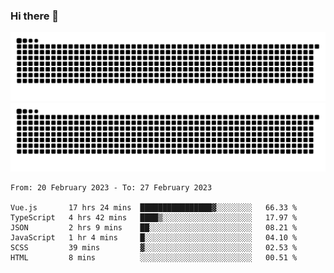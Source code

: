 ### Hi there 👋

![GitHub Snake Light](https://raw.githubusercontent.com/jichangee/jichangee/output/github-snake.svg#gh-light-mode-only)
![GitHub Snake dark](https://raw.githubusercontent.com/jichangee/jichangee/output/github-snake-dark.svg#gh-dark-mode-only)

<!--START_SECTION:waka-->

```text
From: 20 February 2023 - To: 27 February 2023

Vue.js       17 hrs 24 mins  ████████████████▓░░░░░░░░   66.33 %
TypeScript   4 hrs 42 mins   ████▒░░░░░░░░░░░░░░░░░░░░   17.97 %
JSON         2 hrs 9 mins    ██░░░░░░░░░░░░░░░░░░░░░░░   08.21 %
JavaScript   1 hr 4 mins     █░░░░░░░░░░░░░░░░░░░░░░░░   04.10 %
SCSS         39 mins         ▓░░░░░░░░░░░░░░░░░░░░░░░░   02.53 %
HTML         8 mins          ░░░░░░░░░░░░░░░░░░░░░░░░░   00.51 %
```

<!--END_SECTION:waka-->

<!--
![GitHub Snake Light](github-snake.svg#gh-light-mode-only)
![GitHub Snake dark](github-snake-dark.svg#gh-dark-mode-only)
-->

<!--
**jichangee/jichangee** is a ✨ _special_ ✨ repository because its `README.md` (this file) appears on your GitHub profile.

Here are some ideas to get you started:

- 🔭 I’m currently working on ...
- 🌱 I’m currently learning ...
- 👯 I’m looking to collaborate on ...
- 🤔 I’m looking for help with ...
- 💬 Ask me about ...
- 📫 How to reach me: ...
- 😄 Pronouns: ...
- ⚡ Fun fact: ...
-->
